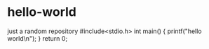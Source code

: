 # hello-world
just a random repository
#include<stdio.h>
int main()
{
  printf("hello world\n");
}
return 0;
